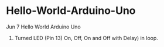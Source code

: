 # Hello-World-Arduino-Uno

Jun 7
Hello World Arduino Uno
1) Turned LED (Pin 13) On, Off, On and Off with Delay) in loop.
